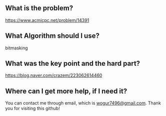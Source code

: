 ## What is the problem?

<https://www.acmicpc.net/problem/14391>

## What Algorithm should I use?

bitmasking

## What was the key point and the hard part?

https://blog.naver.com/crazem/223062614460

## Where can I get more help, if I need it?

You can contact me through email, which is wogur7496@gmail.com.
Thank you for visiting this github!

